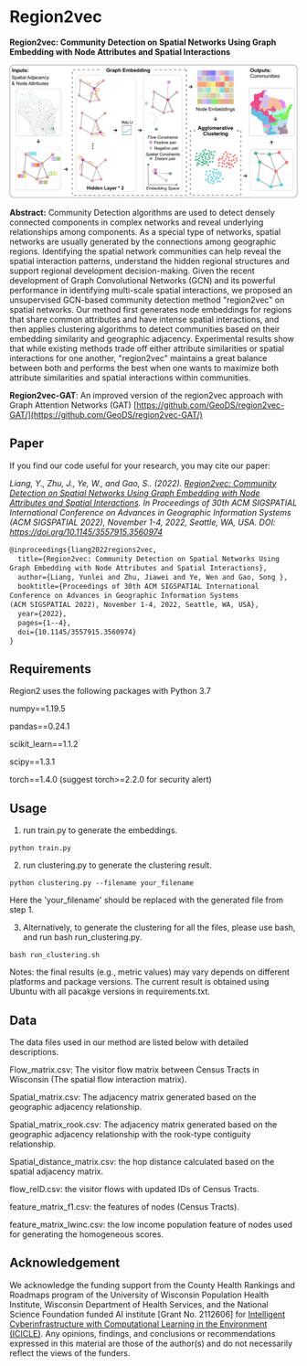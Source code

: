 # Region2vec

**Region2vec: Community Detection on Spatial Networks Using Graph Embedding with Node Attributes and Spatial Interactions**

![Region2vec](https://github.com/GeoDS/Region2vec/blob/master/Region2Vec_Workflow.jpg)

**Abstract:** 
Community Detection algorithms are used to detect densely connected components in complex networks and reveal underlying relationships among components. As a special type of networks, spatial networks are usually generated by the connections among geographic regions. Identifying the spatial network communities can help reveal the spatial interaction patterns, understand the hidden regional structures and support regional development decision-making. Given the recent development of Graph Convolutional Networks (GCN) and its powerful performance in identifying multi-scale spatial interactions, we proposed an unsupervised GCN-based community detection method "region2vec" on spatial networks. Our method first generates node embeddings for regions that share common attributes and have intense spatial interactions, and then applies clustering algorithms to detect communities based on their embedding similarity and geographic adjacency. Experimental results show that while existing methods trade off either attribute similarities or spatial interactions for one another, "region2vec" maintains a great balance between both and performs the best when one wants to maximize both attribute similarities and spatial interactions within communities.

**Region2vec-GAT**: An improved version of the region2vec approach with Graph Attention Networks (GAT)
[https://github.com/GeoDS/region2vec-GAT/](https://github.com/GeoDS/region2vec-GAT/)

## Paper

If you find our code useful for your research, you may cite our paper:

*Liang, Y., Zhu, J., Ye, W., and Gao, S.\. (2022).  [Region2vec: Community Detection on Spatial Networks Using Graph Embedding with Node Attributes and Spatial Interactions](https://arxiv.org/abs/2210.08041). In Proceedings of 30th ACM SIGSPATIAL International Conference on Advances in Geographic Information Systems
(ACM SIGSPATIAL 2022), November 1-4, 2022, Seattle, WA, USA. DOI: https://doi.org/10.1145/3557915.3560974* 


```
@inproceedings{liang2022regions2vec,
  title={Region2vec: Community Detection on Spatial Networks Using Graph Embedding with Node Attributes and Spatial Interactions},
  author={Liang, Yunlei and Zhu, Jiawei and Ye, Wen and Gao, Song },
  booktitle={Proceedings of 30th ACM SIGSPATIAL International Conference on Advances in Geographic Information Systems
(ACM SIGSPATIAL 2022), November 1-4, 2022, Seattle, WA, USA},
  year={2022},
  pages={1--4},
  doi={10.1145/3557915.3560974}
}
```

## Requirements

Region2 uses the following packages with Python 3.7

numpy==1.19.5

pandas==0.24.1

scikit_learn==1.1.2

scipy==1.3.1

torch==1.4.0 (suggest torch>=2.2.0 for security alert)



## Usage

1. run train.py to generate the embeddings.
```
python train.py
```
2. run clustering.py to generate the clustering result. 

```
python clustering.py --filename your_filename
```
Here the 'your_filename' should be replaced with the generated file from step 1.

3. Alternatively, to generate the clustering for all the files, please use bash, and run bash run_clustering.py.

```
bash run_clustering.sh 
```
Notes: the final results (e.g., metric values) may vary depends on different platforms and package versions.
The current result is obtained using Ubuntu with all pacakge versions in requirements.txt. 

## Data
The data files used in our method are listed below with detailed descriptions.

Flow_matrix.csv: The visitor flow matrix between Census Tracts in Wisconsin (The spatial flow interaction matrix).

Spatial_matrix.csv: The adjacency matrix generated based on the geographic adjacency relationship.

Spatial_matrix_rook.csv: The adjacency matrix generated based on the geographic adjacency relationship with the rook-type contiguity relationship.

Spatial_distance_matrix.csv: the hop distance calculated based on the spatial adjacency matrix.

flow_reID.csv: the visitor flows with updated IDs of Census Tracts.

feature_matrix_f1.csv: the features of nodes (Census Tracts).

feature_matrix_lwinc.csv: the low income population feature of nodes used for generating the homogeneous scores.



## Acknowledgement
We acknowledge the funding support from the County Health Rankings and Roadmaps program of the University of Wisconsin Population Health Institute, Wisconsin Department of Health Services, and the National Science Foundation funded AI institute [Grant No. 2112606] for [Intelligent Cyberinfrastructure with Computational Learning in the Environment (ICICLE)](https://icicle.ai/). Any opinions, findings, and conclusions or recommendations expressed in this material are those of the author(s) and do not necessarily reflect the views of the funders.

